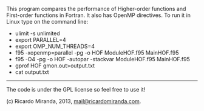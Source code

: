 This program compares the performance of Higher-order functions and First-order functions in Fortran. It also has OpenMP directives. To run it in Linux type on the command line:
 - ulimit -s unlimited
 - export PARALLEL=4
 - export OMP_NUM_THREADS=4
 - f95 -xopenmp=parallel -pg -o HOF                     ModuleHOF.f95 MainHOF.f95
 - f95 -O4               -pg -o HOF -autopar -stackvar  ModuleHOF.f95 MainHOF.f95
 - gprof HOF gmon.out>output.txt
 - cat output.txt 

---------

The code is under the GPL license so feel free to use it!

(c) Ricardo Miranda, 2013, mail@ricardomiranda.com.
